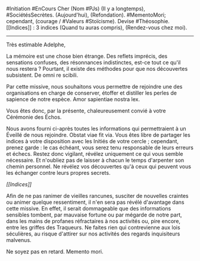 #Initiation
#EnCours
Cher (Nom #PJs)
(Il y a longtemps), #SociétésSecrètes.
(Aujourd'hui), (Refondation).
#MementoMori; cependant, (courage / #Valeurs #Stoïcisme).
Devise #Théosophie.
[[Indices]] : 3 indices
(Quand tu auras compris), (Rendez-vous chez moi).

___

Très estimable Adelphe,

La mémoire est une chose bien étrange. Des reflets imprécis, des sensations confuses, des résonnances indistinctes, est-ce tout ce qu'il nous restera ?
Pourtant, il existe des méthodes pour que nos découvertes subsistent. De omni re scibili.

Par cette missive, nous souhaitons vous permettre de rejoindre une des organisations en charge de conserver, étoffer et distiller les perles de sapience de notre espèce. Amor sapientiae nostra lex.

Vous êtes donc, par la présente, chaleureusement convié à votre Cérémonie des Échos.

Nous avons fourni ci-après toutes les informations qui permettraient à un Éveillé de nous rejoindre. Obstat viae fit via. Vous êtes libre de partager les indices à votre disposition avec les Initiés de votre cercle ; cependant, prenez garde : le cas échéant, vous serez tenu responsable de leurs erreurs et échecs. Restez donc vigilant, révélez uniquement ce qui vous semble nécessaire.
Et n'oubliez pas de laisser à chacun le temps d'arpenter son chemin personnel. Ne révélez vos découvertes qu'à ceux qui peuvent vous les échanger contre leurs propres secrets.

*[[Indices]]*

Afin de ne pas ranimer de vieilles rancunes, susciter de nouvelles craintes ou animer quelque ressentiment, il n'en sera pas révélé d'avantage dans cette missive. En effet, il serait dommageable que des informations sensibles tombent, par mauvaise fortune ou par mégarde de notre part, dans les mains de profanes réfractaires à nos activités ou, pire encore, entre les griffes des Traqueurs. Ne faites rien qui contrevienne aux lois séculières, au risque d'attirer sur nos activités des regards inquisiteurs malvenus.

Ne soyez pas en retard. Memento mori.